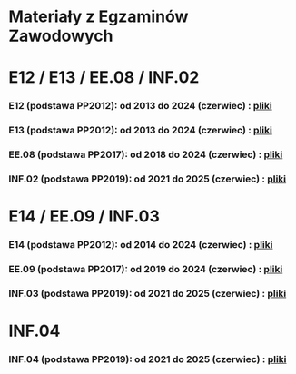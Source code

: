 # Materiały z Egzaminów Zawodowych
#
#

# E12 / E13 / EE.08 / INF.02
### E12 (podstawa PP2012):    od 2013 do 2024 (czerwiec)   :  [ pliki ](https://github.com/ZSGrojec/Egzamin-Zawodowy/tree/main/E12-E13-EE08-INF02)
### E13 (podstawa PP2012):    od 2013 do 2024 (czerwiec)   :  [ pliki ](https://github.com/ZSGrojec/Egzamin-Zawodowy/tree/main/E12-E13-EE08-INF02)
### EE.08 (podstawa PP2017):  od 2018 do 2024 (czerwiec)   :  [ pliki ](https://github.com/ZSGrojec/Egzamin-Zawodowy/tree/main/E12-E13-EE08-INF02)
### INF.02 (podstawa PP2019): od 2021 do 2025 (czerwiec)   :  [ pliki ](https://github.com/ZSGrojec/Egzamin-Zawodowy/tree/main/E12-E13-EE08-INF02)
#
#

# E14 / EE.09 / INF.03
### E14 (podstawa PP2012):    od 2014 do 2024 (czerwiec)   :  [ pliki ](https://github.com//ZSGrojec/Egzaminy-Zawodowe/tree/main/E14-EE09-INF03)
### EE.09 (podstawa PP2017):  od 2019 do 2024 (czerwiec)   :  [ pliki ](https://github.com//ZSGrojec/Egzaminy-Zawodowe/tree/main/E14-EE09-INF03)
### INF.03 (podstawa PP2019): od 2021 do 2025 (czerwiec)   :  [ pliki ](https://github.com//ZSGrojec/Egzaminy-Zawodowe/tree/main/E14-EE09-INF03)
#
#

# INF.04
### INF.04 (podstawa PP2019): od 2021 do 2025 (czerwiec)   :  [ pliki ](https://github.com//ZSGrojec/Egzaminy-Zawodowe/tree/main/INF04)

